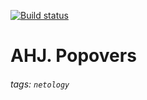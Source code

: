 [![Build status](https://ci.appveyor.com/api/projects/status/wk4bdfhtt9xx3fgk?svg=true)](https://ci.appveyor.com/project/mrvotum/5-1-popovers)

# AHJ. Popovers

###### tags: `netology`

